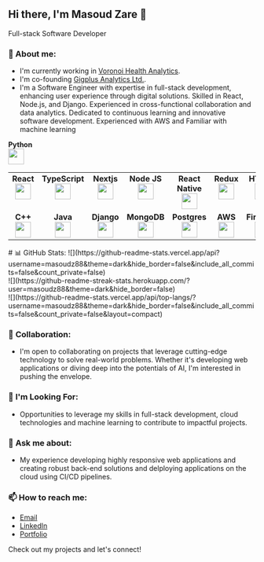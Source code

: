 ## Hi there, I'm Masoud Zare 👋

Full-stack Software Developer

### 🔭 About me:
- I'm currently working in [Voronoi Health Analytics](https://www.voronoihealthanalytics.com/).
- I'm co-founding [Gigplus Analytics Ltd.](https://thegigplus.com).
- I'm a Software Engineer with expertise in full-stack development, enhancing user experience through digital solutions. Skilled in React, Node.js, and Django. Experienced in cross-functional collaboration and data analytics. Dedicated to continuous learning and innovative software development. Experienced with AWS and Familiar with machine learning 

<table width="320px">
    <tbody>
        <tr valign="top">
            <td width="80px" align="center">
            <span><strong>React</strong></span><br>
            <img height="32px" src="https://cdn.jsdelivr.net/gh/devicons/devicon/icons/react/react-original.svg">
            </td>
            <td width="80px" align="center">
            <span><strong>TypeScript</strong></span><br>
            <img height="32px" src="https://cdn.jsdelivr.net/gh/devicons/devicon/icons/typescript/typescript-original.svg">
            </td>
            <td width="80px" align="center">
            <span><strong>Nextjs</strong></span><br>
            <img height="32px" src="https://cdn.jsdelivr.net/gh/devicons/devicon/icons/nextjs/nextjs-original.svg">
            </td>
            <td width="80px" align="center">
            <span><strong>Node JS</strong></span><br>
            <img height="32" src="https://cdn.jsdelivr.net/gh/devicons/devicon/icons/nodejs/nodejs-original.svg">
            </td>
            <td width="80px" align="center">
            <span><strong>React Native</strong></span><br>
            <img height="32px" src="https://cdn.jsdelivr.net/gh/devicons/devicon/icons/reactnative/reactnative-original.svg">
            </td>
            <td width="80px" align="center">
            <span><strong>Redux</strong></span><br>
            <img height="32px" src="https://cdn.jsdelivr.net/gh/devicons/devicon/icons/redux/rredux-original.svg">
            </td>
            <td width="80px" align="center">
            <span><strong>HTML5</strong></span><br>
            <img height="32" src="https://cdn.jsdelivr.net/gh/devicons/devicon/icons/html5/html5-original.svg">
            </td>
            <td width="80px" align="center">
            <span><strong>CSS3</strong></span><br>
            <img height="32px" src="https://cdn.jsdelivr.net/gh/devicons/devicon/icons/css3/css3-original.svg">
            </td>
            <td width="80px" align="center">
            <span><strong>Figma</strong></span><br>
            <img height="32" src="https://cdn.jsdelivr.net/gh/devicons/devicon/icons/figma/figma-original.svg">
            </td>
        </tr>
        <tr valign="top">
            <span><strong>Python</strong></span><br>
            <img height="32px" src="https://cdn.jsdelivr.net/gh/devicons/devicon/icons/python/python-original.svg">
            </td>
            <td width="80px" align="center">
            <span><strong>C++</strong></span><br>
            <img height="32" src="https://cdn.jsdelivr.net/gh/devicons/devicon/icons/cplusplus/cplusplus-original.svg">
            </td>
            <td width="80px" align="center">
            <span><strong>Java</strong></span><br>
            <img height="32" src="https://cdn.jsdelivr.net/gh/devicons/devicon/icons/java/java-original.svg">
            </td>
            <td width="80px" align="center">
            <span><strong>Django</strong></span><br>
            <img height="32" src="https://cdn.jsdelivr.net/gh/devicons/devicon/icons/django/django-original.svg">
            </td>
            <td width="80px" align="center">
            <span><strong>MongoDB</strong></span><br>
            <img height="32" src="https://cdn.jsdelivr.net/gh/devicons/devicon/icons/mongodb/mongodb-original.svg">
            </td>
            <td width="80px" align="center">
            <span><strong>Postgres</strong></span><br>
            <img height="32" src="https://cdn.jsdelivr.net/gh/devicons/devicon/icons/postgresql/postgresql-original.svg">
            </td>
            <td width="80px" align="center">
            <span><strong>AWS</strong></span><br>
            <img height="32" src="https://cdn.jsdelivr.net/gh/devicons/devicon/icons/amazonwebservices/amazonwebservices-original.svg">
            </td>
            <td width="80px" align="center">
            <span><strong>Firebase</strong></span><br>
            <img height="32" src="https://cdn.jsdelivr.net/gh/devicons/devicon/icons/firebase/firebase-original.svg">
            </td>
            <td width="80px" align="center">
            <span><strong>Docker</strong></span><br>
            <img height="32" src="https://cdn.jsdelivr.net/gh/devicons/devicon/icons/docker/docker-original.svg">
            </td>
            <td width="80px" align="center">
            <span><strong>git</strong></span><br>
            <img height="32px" src="https://cdn.jsdelivr.net/gh/devicons/devicon/icons/git/git-plain.svg">
            </td>
            <td width="80px" align="center">
            <span><strong>GitHub</strong></span><br>
            <img height="32px" src="https://cdn.jsdelivr.net/gh/devicons/devicon/icons/github/github-original.svg">
            <td width="80px" align="center">
        </tr>
    </tbody>
</table>
# 📊 GitHub Stats:
![](https://github-readme-stats.vercel.app/api?username=masoudz88&theme=dark&hide_border=false&include_all_commits=false&count_private=false)<br/>
![](https://github-readme-streak-stats.herokuapp.com/?user=masoudz88&theme=dark&hide_border=false)<br/>
![](https://github-readme-stats.vercel.app/api/top-langs/?username=masoudz88&theme=dark&hide_border=false&include_all_commits=false&count_private=false&layout=compact)

### 👯 **Collaboration:**
- I'm open to collaborating on projects that leverage cutting-edge technology to solve real-world problems. Whether it's developing web applications or diving deep into the potentials of AI, I'm interested in pushing the envelope.

### 🤔 **I'm Looking For:**
- Opportunities to leverage my skills in full-stack development, cloud technologies and machine learning to contribute to impactful projects.

### 💬 **Ask me about:**
- My experience developing highly responsive web applications and creating robust back-end solutions and delploying applications on the cloud using CI/CD pipelines.

### 📫 **How to reach me:**
- [Email](mailto:masoudz@mun.ca)
- [LinkedIn](https://www.linkedin.com/in/masoudzare/)
- [Portfolio](https://masoudz88.github.io/my_portfolio/)

Check out my projects and let's connect!

